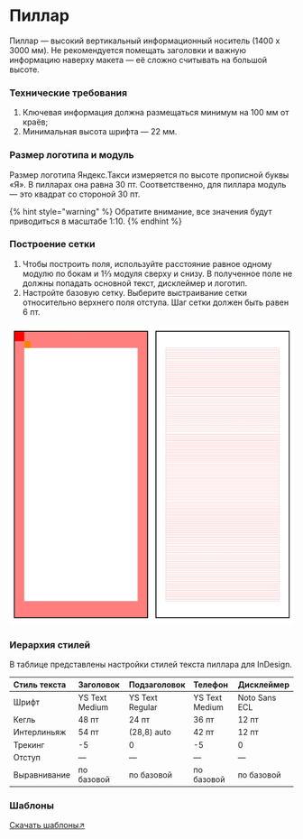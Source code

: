 # Пиллар

Пиллар — высокий вертикальный информационный носитель \(1400 х 3000 мм\). Не рекомендуется помещать заголовки и важную информацию наверху макета — её сложно считывать на большой высоте.

### Технические требования

1. Ключевая информация должна размещаться минимум на 100 мм от краёв;
2. Минимальная высота шрифта — 22 мм.

### Размер логотипа и модуль

Размер логотипа Яндекс.Такси измеряется по высоте прописной буквы «Я». В пилларах она равна 30 пт. Соответственно, для пиллара модуль — это квадрат со стороной 30 пт.

{% hint style="warning" %}
Обратите внимание, все значения будут приводиться в масштабе 1:10.
{% endhint %}

### Построение сетки

1. Чтобы построить поля, используйте расстояние равное одному модулю по бокам и 1⅔ модуля сверху и снизу. В полученное поле не должны попадать основной текст, дисклеймер и логотип.
2. Настройте базовую сетку. Выберите выстраивание сетки относительно верхнего поля отступа. Шаг сетки должен быть равен 6 пт.

![](../.gitbook/assets/pl.png)

### Иерархия стилей

В таблице представлены настройки стилей текста пиллара для InDesign.

| Стиль текста | Заголовок | Подзаголовок | Телефон | Дисклеймер |
| :--- | :--- | :--- | :--- | :--- |
| Шрифт | YS Text Medium | YS Text Regular | YS Text Medium | Noto Sans EСL |
| Кегль | 48 пт | 24 пт | 36 пт | 12 пт |
| Интерлиньяж | 54 пт | \(28,8\) auto | 42 пт | 12 пт |
| Трекинг | -5 | 0 | -5 | 0 |
| Отступ | — | — | — | — |
| Выравнивание | по базовой | по базовой | по базовой | по базовой |

### Шаблоны

[Скачать шаблоны↗](https://disk.yandex.ru/client/disk/CREATIVE/!YTD_GUIDES/Templates/Outdoor)

